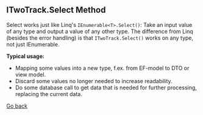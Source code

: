 

## ITwoTrack.Select Method
Select works just like Linq's `IEnumerable<T>.Select()`: Take an input value of any type and output a value of any other type. 
The difference from Linq (besides the error handling) is that `ITwoTrack.Select()` works on any type, not just IEnumerable<T>.

**Typical usage:**
- Mapping some values into a new type, f.ex. from EF-model to DTO or view model.
- Discard some values no longer needed to increase readability.
- Do some database call to get data that is needed for further processing, replacing the current data.

[Go back](../README.md#usage-documentation)  
